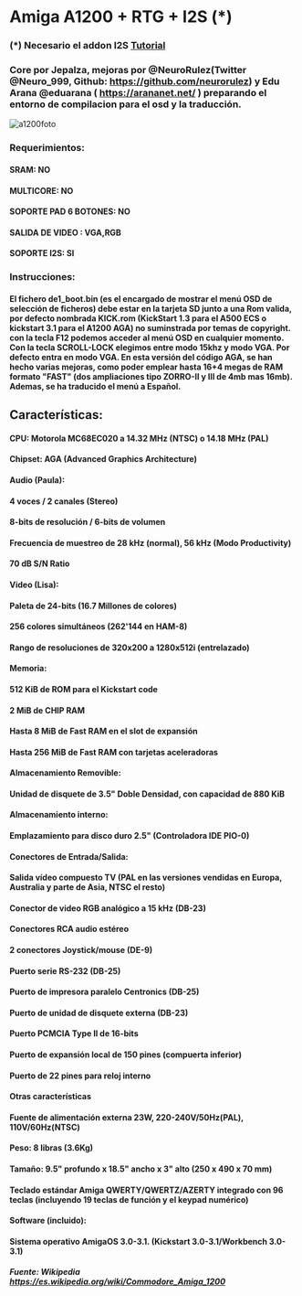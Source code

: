 # Amiga A1200 + RTG + I2S (*)

### (*) Necesario el addon I2S [Tutorial](https://github.com/ingloriond/Unamiga/wiki/DAC-2-I2S)

### Core por Jepalza, mejoras por @NeuroRulez(Twitter @Neuro_999, Github: https://github.com/neurorulez) y Edu Arana @eduarana ( https://arananet.net/ ) preparando el entorno de compilacion para el osd y la traducción.

![a1200foto](https://user-images.githubusercontent.com/31018768/71215821-17188b00-22b9-11ea-8033-4ef7fa745241.jpg)

### Requerimientos: 
#### SRAM: NO
#### MULTICORE: NO
#### SOPORTE PAD 6 BOTONES: NO
#### SALIDA DE VIDEO : VGA,RGB
#### SOPORTE I2S: SI

### Instrucciones:

#### El fichero de1_boot.bin (es el encargado de mostrar el menú OSD de selección de ficheros) debe estar en la tarjeta SD junto a una Rom valida, por defecto nombrada KICK.rom (KickStart 1.3 para el A500 ECS o kickstart 3.1 para el A1200 AGA) no suminstrada por temas de copyright. con la tecla F12 podemos acceder al menú OSD en cualquier momento. Con la tecla SCROLL-LOCK elegimos entre modo 15khz y modo VGA. Por defecto entra en modo VGA. En esta versión del código AGA, se han hecho varias mejoras, como poder emplear hasta 16+4 megas de RAM formato "FAST" (dos ampliaciones tipo ZORRO-II y III de 4mb mas 16mb). Ademas, se ha traducido el menú a Español.
## Características:

#### CPU: Motorola MC68EC020 a 14.32 MHz (NTSC) o 14.18 MHz (PAL)
#### Chipset: AGA (Advanced Graphics Architecture)
#### Audio (Paula):
#### 4 voces / 2 canales (Stereo)
#### 8-bits de resolución / 6-bits de volumen
#### Frecuencia de muestreo de 28 kHz (normal), 56 kHz (Modo Productivity)
#### 70 dB S/N Ratio
#### Video (Lisa):
#### Paleta de 24-bits (16.7 Millones de colores)
#### 256 colores simultáneos (262'144 en HAM-8)
#### Rango de resoluciones de 320x200 a 1280x512i (entrelazado)
#### Memoria:
#### 512 KiB de ROM para el Kickstart code
#### 2 MiB de CHIP RAM
#### Hasta 8 MiB de Fast RAM en el slot de expansión
#### Hasta 256 MiB de Fast RAM con tarjetas aceleradoras
#### Almacenamiento Removible:
#### Unidad de disquete de 3.5" Doble Densidad, con capacidad de 880 KiB
#### Almacenamiento interno:
#### Emplazamiento para disco duro 2.5" (Controladora IDE PIO-0)
#### Conectores de Entrada/Salida:
#### Salida vídeo compuesto TV (PAL en las versiones vendidas en Europa, Australia y parte de Asia, NTSC el resto)
#### Conector de video RGB analógico a 15 kHz (DB-23)
#### Conectores RCA audio estéreo
#### 2 conectores Joystick/mouse (DE-9)
#### Puerto serie RS-232 (DB-25)
#### Puerto de impresora paralelo Centronics (DB-25)
#### Puerto de unidad de disquete externa (DB-23)
#### Puerto PCMCIA Type II de 16-bits
#### Puerto de expansión local de 150 pines (compuerta inferior)
#### Puerto de 22 pines para reloj interno
#### Otras características
#### Fuente de alimentación externa 23W, 220-240V/50Hz(PAL), 110V/60Hz(NTSC)
#### Peso: 8 libras (3.6Kg)
#### Tamaño: 9.5" profundo x 18.5" ancho x 3" alto (250 x 490 x 70 mm)
#### Teclado estándar Amiga QWERTY/QWERTZ/AZERTY integrado con 96 teclas (incluyendo 19 teclas de función y el keypad numérico)
#### Software (incluido):
#### Sistema operativo AmigaOS 3.0-3.1. (Kickstart 3.0-3.1/Workbench 3.0-3.1)

##### Fuente: Wikipedia https://es.wikipedia.org/wiki/Commodore_Amiga_1200






